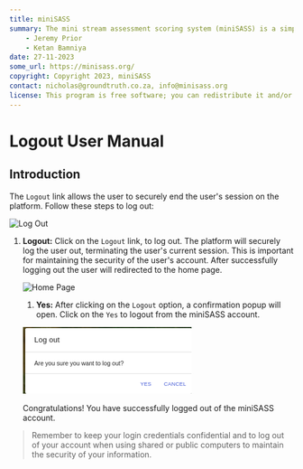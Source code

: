 ```yaml
---
title: miniSASS
summary: The mini stream assessment scoring system (miniSASS) is a simple and accessible citizen science tool for monitoring the water quality and health of stream and river systems. You collect a sample of aquatic macroinvertebrates (small, but large enough to see animals with no internal skeletons) from a site in a stream or river. The community of these aquatic macroinvertebrates present then tells you about the water quality and health of the stream or river based on the concept that different groups of aquatic macroinvertebrates have different tolerances and sensitivities to disturbance and pollution.
    - Jeremy Prior
    - Ketan Bamniya
date: 27-11-2023
some_url: https://minisass.org/
copyright: Copyright 2023, miniSASS
contact: nicholas@groundtruth.co.za, info@minisass.org
license: This program is free software; you can redistribute it and/or modify it under the terms of the GNU Affero General Public License as published by the Free Software Foundation; either version 3 of the License, or (at your option) any later version.
---
```


# Logout User Manual

## Introduction

The `Logout` link allows the user to securely end the user's session on the platform. Follow these steps to log out:

![Log Out](./img/logout-1.png)

1. **Logout:** Click on the `Logout` link, to log out. The platform will securely log the user out, terminating the user's current session. This is important for maintaining the security of the user's account. After successfully logging out the user will redirected to the home page.

    ![Home Page](./img/logout-2.png)

    1. **Yes:** After clicking on the `Logout` option, a confirmation popup will open. Click on the `Yes` to logout from the miniSASS account.

    ![Confirmation popup](./img/logout-3.png)

    Congratulations! You have successfully logged out of the miniSASS account.

>Remember to keep your login credentials confidential and to log out of your account when using shared or public computers to maintain the security of your information.
